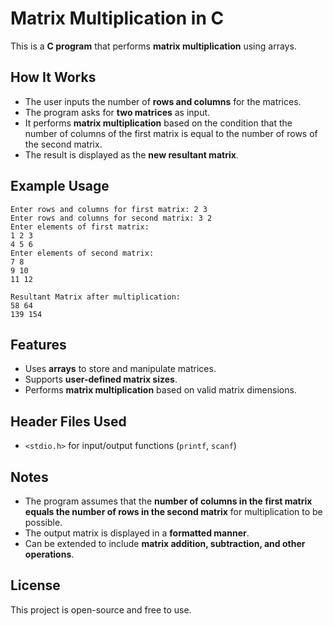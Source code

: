 
# Matrix Multiplication in C

This is a **C program** that performs **matrix multiplication** using arrays.

## How It Works
- The user inputs the number of **rows and columns** for the matrices.
- The program asks for **two matrices** as input.
- It performs **matrix multiplication** based on the condition that the number of columns of the first matrix is equal to the number of rows of the second matrix.
- The result is displayed as the **new resultant matrix**.


## Example Usage
```
Enter rows and columns for first matrix: 2 3
Enter rows and columns for second matrix: 3 2
Enter elements of first matrix:
1 2 3
4 5 6
Enter elements of second matrix:
7 8
9 10
11 12

Resultant Matrix after multiplication:
58 64
139 154
```

## Features
- Uses **arrays** to store and manipulate matrices.
- Supports **user-defined matrix sizes**.
- Performs **matrix multiplication** based on valid matrix dimensions.

## Header Files Used
- `<stdio.h>` for input/output functions (`printf`, `scanf`)

## Notes
- The program assumes that the **number of columns in the first matrix equals the number of rows in the second matrix** for multiplication to be possible.
- The output matrix is displayed in a **formatted manner**.
- Can be extended to include **matrix addition, subtraction, and other operations**.

## License
This project is open-source and free to use.
